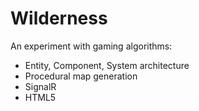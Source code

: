 # Wilderness
An experiment with gaming algorithms:

* Entity, Component, System architecture
* Procedural map generation
* SignalR
* HTML5
